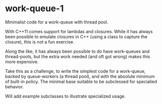 # work-queue-1
Minimalist code for a work-queue with thread pool.

With C++11 comes support for lambdas and closures. 
While it has always been possible to emulate closures in C++ (using a class to capture the closure),
this is not a fun exercise.

Along the like, it has always been possible to do have work-queues and thread-pools, 
but the extra work needed (and oft got wrong) makes this more expensive.

Take this as a challenge, to write the simplest code for a work-queue, backed by queue-workers (a thread pool),
and with the absolute minimum of built-in policy. The minimal base suitable to be subclessed for specialied behavior.

Will add example subclasses to illustrate specialized usage.
